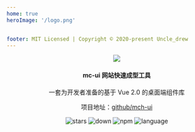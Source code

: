 ```yaml
---
home: true
heroImage: '/logo.png'


footer: MIT Licensed | Copyright © 2020-present Uncle_drew
---
```

<center>

<div class="introduce">  
<a href="https://sm.ms/image/aKYMJ8ckEUQmb7F" target="_blank"><img src="https://i.loli.net/2021/01/08/aKYMJ8ckEUQmb7F.png" ></a>
<h4 class="introduce-title">mc-ui 网站快速成型工具</h4>
<p class="introduce-p">一套为开发者准备的基于 Vue 2.0 的桌面端组件库</p>
</div>


项目地址：[github/mch-ui](https://github.com/minchao920917/mch-ui)

![stars](https://img.shields.io/github/stars/minchao920917/mch-ui)
![down](https://img.shields.io/npm/dm/mch-ui)
![npm](https://img.shields.io/npm/v/mch-ui)
![language](https://img.shields.io/badge/language-vue-red)

</center>
